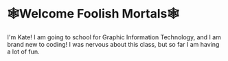 <!DOCTYPE html>
<html>
<head>
    <meta charset="UTF-8">
</head>

<body>
    <h1>&#128376;Welcome Foolish Mortals&#128376;</h1>
    <p>I'm Kate! I am going to school for Graphic Information Technology, and I am brand new to coding! I was nervous about this class, but so far I am having a lot of fun.</p>